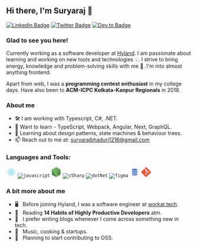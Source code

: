 
## Hi there, I'm Suryaraj 👋

[![Linkedin Badge](https://img.shields.io/badge/LinkedIn-0077B5?style=for-the-badge&logo=linkedin&logoColor=white)](https://www.linkedin.com/in/suryaraj-bhaduri-a6706b162/)
[![Twitter Badge](https://img.shields.io/badge/Twitter-1DA1F2?style=for-the-badge&logo=twitter&logoColor=white)](https://twitter.com/BhaduriSuryaraj)
[![Dev.to Badge](https://img.shields.io/badge/dev.to-0A0A0A?style=for-the-badge&logo=dev.to&logoColor=white)](https://dev.to/suryaraj1)

### Glad to see you here! <!-- visitor count  ![](https://visitor-badge.glitch.me/badge?page_id=suryaraj1.suryaraj1) -->
<img align="right" width="100" alt="" src="https://media-exp1.licdn.com/dms/image/C4E0BAQHh26xH_gk97w/company-logo_200_200/0/1635865928419?e=2147483647&v=beta&t=qjpjvUE-S_GuMtNbK1Q1ohZZFp4Rh8CxGjt00Z5zarg" />

Currently working as a software developer at [Hyland](https://www.hyland.com/en). I am passionate about learning and working on new tools and technologies 💡. I strive to bring energy, knowledge and problem-solving skills with me 🚀. I'm into almost anything frontend.

Apart from web, I was a **programming contest enthusiast** in my college days. Have also been to **ACM-ICPC Kolkata-Kanpur Regionals** in 2018.

### About me
- 🛠️ I am working with Typescript, C#, .NET.
- 👀 Want to learn - TypeScript, Webpack, Angular, Next, GraphQL.
- 🧠 Learning about design patterns, state machines & behaviour trees.
- 📫 Reach out to me at: suryarajbhaduri1216@gmail.com

### Languages and Tools:
<!--  bhatVikrant's README -->
<code><img height="27" src="https://raw.githubusercontent.com/github/explore/80688e429a7d4ef2fca1e82350fe8e3517d3494d/topics/react/react.png" alt="react"></code>
<code><img height="27" src="https://user-images.githubusercontent.com/50735025/111870008-26005880-89a8-11eb-9da3-09faf8c80f9e.png" alt="javascript"></code>
<code><img height="27" src="https://raw.githubusercontent.com/github/explore/80688e429a7d4ef2fca1e82350fe8e3517d3494d/topics/nodejs/nodejs.png" alt="nodejs"></code>
<code><img height="27" src="https://cdn.jsdelivr.net/gh/devicons/devicon/icons/csharp/csharp-original.svg" alt="cSharp"></code>
<code><img height="27" src="https://upload.wikimedia.org/wikipedia/commons/thumb/a/a3/.NET_Logo.svg/2048px-.NET_Logo.svg.png" alt="dotNet"></code>
<code><img height="27" src="https://cdn.jsdelivr.net/gh/devicons/devicon/icons/figma/figma-original.svg" alt="figma"></code>
<code><img height="27" src="https://raw.githubusercontent.com/github/explore/80688e429a7d4ef2fca1e82350fe8e3517d3494d/topics/sql/sql.png" alt="sql"></code>
<code><img height="27" src="https://raw.githubusercontent.com/devicons/devicon/master/icons/git/git-original.svg" alt="git"></code>

<!-- - below its very messy will fix it -->
### A bit more about me
- 🖥️ &nbsp; Before joining Hyland, I was a software engineer at [workat.tech](https://workat.tech).
- 📘 &nbsp; Reading **14 Habits of Highly Productive Developers** atm.
- 📰 &nbsp; I prefer writing blogs whenever I come across something new in tech.
- 🍕 &nbsp; Music, cooking & startups.
- 🔧 &nbsp; Planning to start contributing to OSS.

#

